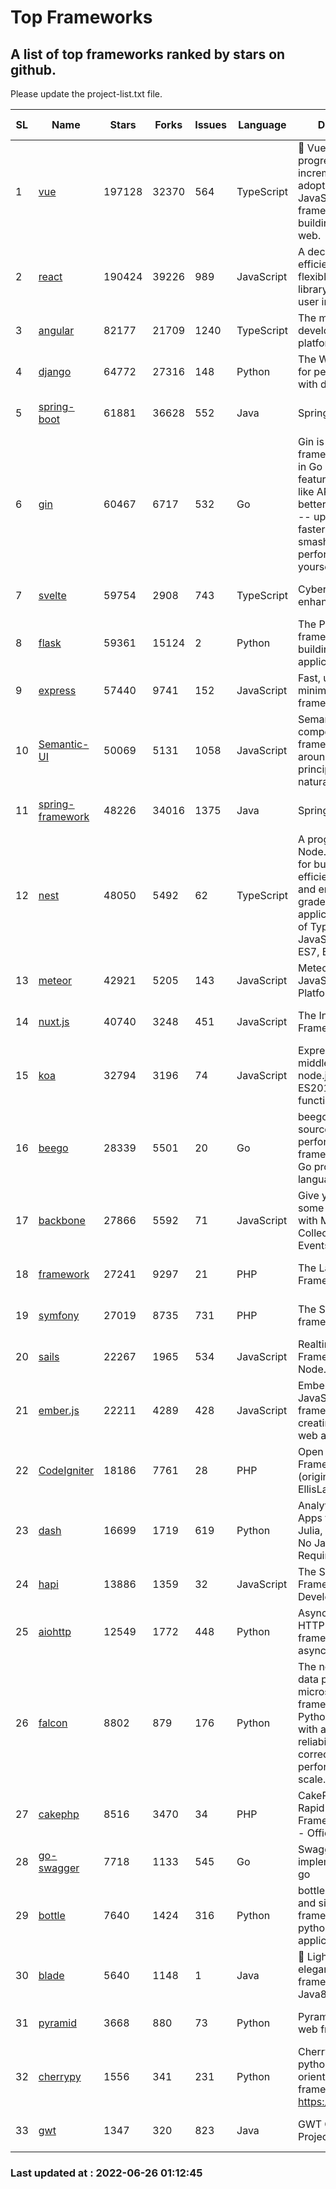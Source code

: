 # Top Frameworks
## A list of top frameworks ranked by stars on github.  
Please update the project-list.txt file.

| SL| Name  | Stars| Forks| Issues | Language | Description | Last Commit |
| --| ------| -----| ---- | ------ | -------- | ----------- | ----------- |
| 1 | [vue](https://github.com/vuejs/vue) | 197128 | 32370 | 564 | TypeScript | 🖖 Vue.js is a progressive, incrementally-adoptable JavaScript framework for building UI on the web. | 2022-06-23 00:34:26 |
| 2 | [react](https://github.com/facebook/react) | 190424 | 39226 | 989 | JavaScript | A declarative, efficient, and flexible JavaScript library for building user interfaces. | 2022-06-25 23:13:41 |
| 3 | [angular](https://github.com/angular/angular) | 82177 | 21709 | 1240 | TypeScript | The modern web developer’s platform | 2022-06-25 00:04:06 |
| 4 | [django](https://github.com/django/django) | 64772 | 27316 | 148 | Python | The Web framework for perfectionists with deadlines. | 2022-06-24 12:52:21 |
| 5 | [spring-boot](https://github.com/spring-projects/spring-boot) | 61881 | 36628 | 552 | Java | Spring Boot | 2022-06-25 12:47:45 |
| 6 | [gin](https://github.com/gin-gonic/gin) | 60467 | 6717 | 532 | Go | Gin is a HTTP web framework written in Go (Golang). It features a Martini-like API with much better performance -- up to 40 times faster. If you need smashing performance, get yourself some Gin. | 2022-06-24 14:06:46 |
| 7 | [svelte](https://github.com/sveltejs/svelte) | 59754 | 2908 | 743 | TypeScript | Cybernetically enhanced web apps | 2022-06-25 17:56:06 |
| 8 | [flask](https://github.com/pallets/flask) | 59361 | 15124 | 2 | Python | The Python micro framework for building web applications. | 2022-06-18 19:24:13 |
| 9 | [express](https://github.com/expressjs/express) | 57440 | 9741 | 152 | JavaScript | Fast, unopinionated, minimalist web framework for node. | 2022-05-20 15:57:37 |
| 10 | [Semantic-UI](https://github.com/Semantic-Org/Semantic-UI) | 50069 | 5131 | 1058 | JavaScript | Semantic is a UI component framework based around useful principles from natural language. | 2018-10-21 20:59:02 |
| 11 | [spring-framework](https://github.com/spring-projects/spring-framework) | 48226 | 34016 | 1375 | Java | Spring Framework | 2022-06-25 18:14:27 |
| 12 | [nest](https://github.com/nestjs/nest) | 48050 | 5492 | 62 | TypeScript | A progressive Node.js framework for building efficient, scalable, and enterprise-grade server-side applications on top of TypeScript & JavaScript (ES6, ES7, ES8) 🚀 | 2022-06-24 11:55:48 |
| 13 | [meteor](https://github.com/meteor/meteor) | 42921 | 5205 | 143 | JavaScript | Meteor, the JavaScript App Platform | 2022-06-23 09:10:15 |
| 14 | [nuxt.js](https://github.com/nuxt/nuxt.js) | 40740 | 3248 | 451 | JavaScript | The Intuitive Vue(2) Framework | 2022-06-23 23:08:54 |
| 15 | [koa](https://github.com/koajs/koa) | 32794 | 3196 | 74 | JavaScript | Expressive middleware for node.js using ES2017 async functions | 2022-04-06 16:09:57 |
| 16 | [beego](https://github.com/beego/beego) | 28339 | 5501 | 20 | Go | beego is an open-source, high-performance web framework for the Go programming language. | 2022-06-18 15:19:56 |
| 17 | [backbone](https://github.com/jashkenas/backbone) | 27866 | 5592 | 71 | JavaScript | Give your JS App some Backbone with Models, Views, Collections, and Events | 2022-04-26 12:19:45 |
| 18 | [framework](https://github.com/laravel/framework) | 27241 | 9297 | 21 | PHP | The Laravel Framework. | 2022-06-24 17:46:59 |
| 19 | [symfony](https://github.com/symfony/symfony) | 27019 | 8735 | 731 | PHP | The Symfony PHP framework | 2022-06-25 07:42:29 |
| 20 | [sails](https://github.com/balderdashy/sails) | 22267 | 1965 | 534 | JavaScript | Realtime MVC Framework for Node.js | 2022-05-27 21:40:10 |
| 21 | [ember.js](https://github.com/emberjs/ember.js) | 22211 | 4289 | 428 | JavaScript | Ember.js - A JavaScript framework for creating ambitious web applications | 2022-06-22 18:17:53 |
| 22 | [CodeIgniter](https://github.com/bcit-ci/CodeIgniter) | 18186 | 7761 | 28 | PHP | Open Source PHP Framework (originally from EllisLab) | 2022-03-03 13:29:55 |
| 23 | [dash](https://github.com/plotly/dash) | 16699 | 1719 | 619 | Python | Analytical Web Apps for Python, R, Julia, and Jupyter. No JavaScript Required. | 2022-06-17 20:17:56 |
| 24 | [hapi](https://github.com/hapijs/hapi) | 13886 | 1359 | 32 | JavaScript | The Simple, Secure Framework Developers Trust | 2022-06-13 17:44:05 |
| 25 | [aiohttp](https://github.com/aio-libs/aiohttp) | 12549 | 1772 | 448 | Python | Asynchronous HTTP client/server framework for asyncio and Python | 2022-06-20 10:21:07 |
| 26 | [falcon](https://github.com/falconry/falcon) | 8802 | 879 | 176 | Python | The no-magic web data plane API and microservices framework for Python developers, with a focus on reliability, correctness, and performance at scale. | 2022-06-01 18:06:26 |
| 27 | [cakephp](https://github.com/cakephp/cakephp) | 8516 | 3470 | 34 | PHP | CakePHP: The Rapid Development Framework for PHP - Official Repository | 2022-06-25 06:56:22 |
| 28 | [go-swagger](https://github.com/go-swagger/go-swagger) | 7718 | 1133 | 545 | Go | Swagger 2.0 implementation for go | 2022-06-14 15:48:24 |
| 29 | [bottle](https://github.com/bottlepy/bottle) | 7640 | 1424 | 316 | Python | bottle.py is a fast and simple micro-framework for python web-applications. | 2022-06-21 09:42:15 |
| 30 | [blade](https://github.com/lets-blade/blade) | 5640 | 1148 | 1 | Java | :rocket: Lightning fast and elegant mvc framework for Java8 | 2022-05-10 12:38:06 |
| 31 | [pyramid](https://github.com/Pylons/pyramid) | 3668 | 880 | 73 | Python | Pyramid - A Python web framework | 2022-03-13 22:49:13 |
| 32 | [cherrypy](https://github.com/cherrypy/cherrypy) | 1556 | 341 | 231 | Python | CherryPy is a pythonic, object-oriented HTTP framework.      https://cherrypy.dev | 2022-03-13 22:31:07 |
| 33 | [gwt](https://github.com/gwtproject/gwt) | 1347 | 320 | 823 | Java | GWT Open Source Project | 2022-05-05 14:30:51 |

### Last updated at : 2022-06-26 01:12:45
